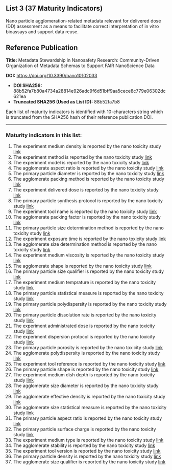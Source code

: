 ## List 3 (37 Maturity Indicators)

Nano particle agglomeration-related metadata relevant for delivered dose (DD) assessment as a means to facilitate correct interpretation of in vitro bioassays and support data reuse.

## Reference Publication

**Title:** Metadata Stewardship in Nanosafety Research: Community-Driven Organization of Metadata Schemas to Support FAIR NanoScience Data

**DOI:** https://doi.org/10.3390/nano10102033

* **DOI SHA256:** 88b52fa7b80a4734a28814e926adc9f6d51bff9aa5cece8c779e06302dc621ea
* **Truncated SHA256 (Used as List ID):** 88b52fa7b8

Each list of maturity indicators is identified with 10-characters string which is truncated from the SHA256 hash of their reference publication DOI.

--------------------

### Maturity indicators in this list:

1. The experiment medium density is reported by the nano toxicity study [link](https://w3id.org/nsdra/maturity-indicator/readme/03-88b52fa7b8/MI-R1.3-88b52fa7b8-EXPERIMENT_MEDIUM_DENSITY.md)
1. The experiment method is reported by the nano toxicity study [link](https://w3id.org/nsdra/maturity-indicator/readme/03-88b52fa7b8/MI-R1.3-88b52fa7b8-EXPERIMENT_METHOD.md)
1. The experiment model is reported by the nano toxicity study [link](https://w3id.org/nsdra/maturity-indicator/readme/03-88b52fa7b8/MI-R1.3-88b52fa7b8-EXPERIMENT_MODEL.md)
1. The agglomerate aspect ratio is reported by the nano toxicity study [link](https://w3id.org/nsdra/maturity-indicator/readme/03-88b52fa7b8/MI-R1.3-88b52fa7b8-AGGLOMERATE_ASPECT_RATIO.md)
1. The primary particle diameter is reported by the nano toxicity study [link](https://w3id.org/nsdra/maturity-indicator/readme/03-88b52fa7b8/MI-R1.3-88b52fa7b8-PARTICLE_SIZE_DIAMETER.md)
1. The agglomerate packing method is reported by the nano toxicity study [link](https://w3id.org/nsdra/maturity-indicator/readme/03-88b52fa7b8/MI-R1.3-88b52fa7b8-AGGLOMERATE_PACKING_METHOD.md)
1. The experiment delivered dose is reported by the nano toxicity study [link](https://w3id.org/nsdra/maturity-indicator/readme/03-88b52fa7b8/MI-R1.3-88b52fa7b8-EXPERIMENT_DELIVERED_DOSE.md)
1. The primary particle synthesis protocol is reported by the nano toxicity study [link](https://w3id.org/nsdra/maturity-indicator/readme/03-88b52fa7b8/MI-R1.3-88b52fa7b8-PARTICLE_SYNTHESIS_PROTOCOL.md)
1. The experiment tool name is reported by the nano toxicity study [link](https://w3id.org/nsdra/maturity-indicator/readme/03-88b52fa7b8/MI-R1.3-88b52fa7b8-EXPERIMENT_TOOL_NAME.md)
1. The agglomerate packing factor is reported by the nano toxicity study [link](https://w3id.org/nsdra/maturity-indicator/readme/03-88b52fa7b8/MI-R1.3-88b52fa7b8-AGGLOMERATE_PACKING_FACTOR.md)
1. The primary particle size determination method is reported by the nano toxicity study [link](https://w3id.org/nsdra/maturity-indicator/readme/03-88b52fa7b8/MI-R1.3-88b52fa7b8-PARTICLE_SIZE_METHOD.md)
1. The experiment exposure time is reported by the nano toxicity study [link](https://w3id.org/nsdra/maturity-indicator/readme/03-88b52fa7b8/MI-R1.3-88b52fa7b8-EXPERIMENT_EXPOSURE_TIME.md)
1. The agglomerate size determination method is reported by the nano toxicity study [link](https://w3id.org/nsdra/maturity-indicator/readme/03-88b52fa7b8/MI-R1.3-88b52fa7b8-AGGLOMERATE_SIZE_METHOD.md)
1. The experiment medium viscosity is reported by the nano toxicity study [link](https://w3id.org/nsdra/maturity-indicator/readme/03-88b52fa7b8/MI-R1.3-88b52fa7b8-EXPERIMENT_MEDIUM_VISCOSITY.md)
1. The agglomerate shape is reported by the nano toxicity study [link](https://w3id.org/nsdra/maturity-indicator/readme/03-88b52fa7b8/MI-R1.3-88b52fa7b8-AGGLOMERATE_SHAPE.md)
1. The primary particle size qualifier is reported by the nano toxicity study [link](https://w3id.org/nsdra/maturity-indicator/readme/03-88b52fa7b8/MI-R1.3-88b52fa7b8-PARTICLE_SIZE_QUALIFIER.md)
1. The experiment medium temprature is reported by the nano toxicity study [link](https://w3id.org/nsdra/maturity-indicator/readme/03-88b52fa7b8/MI-R1.3-88b52fa7b8-EXPERIMENT_MEDIUM_TEMPRATURE.md)
1. The primary particle statistical measure is reported by the nano toxicity study [link](https://w3id.org/nsdra/maturity-indicator/readme/03-88b52fa7b8/MI-R1.3-88b52fa7b8-PARTICLE_SIZE_MEASURE.md)
1. The primary particle polydispersity is reported by the nano toxicity study [link](https://w3id.org/nsdra/maturity-indicator/readme/03-88b52fa7b8/MI-R1.3-88b52fa7b8-PARTICLE_POLYDISPERSITY.md)
1. The primary particle dissolution rate is reported by the nano toxicity study [link](https://w3id.org/nsdra/maturity-indicator/readme/03-88b52fa7b8/MI-R1.3-88b52fa7b8-PARTICLE_DISSOLUTION_RATE.md)
1. The experiment administrated dose is reported by the nano toxicity study [link](https://w3id.org/nsdra/maturity-indicator/readme/03-88b52fa7b8/MI-R1.3-88b52fa7b8-EXPERIMENT_ADMINISTRATED_DOSE.md)
1. The experiment dispersion protocol is reported by the nano toxicity study [link](https://w3id.org/nsdra/maturity-indicator/readme/03-88b52fa7b8/MI-R1.3-88b52fa7b8-EXPERIMENT_DISPERSION_PROTOCOL.md)
1. The primary particle porosity is reported by the nano toxicity study [link](https://w3id.org/nsdra/maturity-indicator/readme/03-88b52fa7b8/MI-R1.3-88b52fa7b8-PARTICLE_POROSITY.md)
1. The agglomerate polydispersity is reported by the nano toxicity study [link](https://w3id.org/nsdra/maturity-indicator/readme/03-88b52fa7b8/MI-R1.3-88b52fa7b8-AGGLOMERATE_POLYDISPERSITY.md)
1. The experiment tool reference is reported by the nano toxicity study [link](https://w3id.org/nsdra/maturity-indicator/readme/03-88b52fa7b8/MI-R1.3-88b52fa7b8-EXPERIMENT_TOOL_REFERENCE.md)
1. The primary particle shape is reported by the nano toxicity study [link](https://w3id.org/nsdra/maturity-indicator/readme/03-88b52fa7b8/MI-R1.3-88b52fa7b8-PARTICLE_SHAPE.md)
1. The experiment medium dish depth is reported by the nano toxicity study [link](https://w3id.org/nsdra/maturity-indicator/readme/03-88b52fa7b8/MI-R1.3-88b52fa7b8-EXPERIMENT_MEDIUM_DISH_DEPTH.md)
1. The agglomerate size diameter is reported by the nano toxicity study [link](https://w3id.org/nsdra/maturity-indicator/readme/03-88b52fa7b8/MI-R1.3-88b52fa7b8-AGGLOMERATE_SIZE_DIAMETER.md)
1. The agglomerate effective density is reported by the nano toxicity study [link](https://w3id.org/nsdra/maturity-indicator/readme/03-88b52fa7b8/MI-R1.3-88b52fa7b8-AGGLOMERATE_EFFECTIVE_DENSITY.md)
1. The agglomerate size statistical measure is reported by the nano toxicity study [link](https://w3id.org/nsdra/maturity-indicator/readme/03-88b52fa7b8/MI-R1.3-88b52fa7b8-AGGLOMERATE_SIZE_MEASURE.md)
1. The primary particle aspect ratio is reported by the nano toxicity study [link](https://w3id.org/nsdra/maturity-indicator/readme/03-88b52fa7b8/MI-R1.3-88b52fa7b8-PARTICLE_ASPECT_RATIO.md)
1. The primary particle surface charge is reported by the nano toxicity study [link](https://w3id.org/nsdra/maturity-indicator/readme/03-88b52fa7b8/MI-R1.3-88b52fa7b8-PARTICLE_SURFACE_CHARGE.md)
1. The experiment medium type is reported by the nano toxicity study [link](https://w3id.org/nsdra/maturity-indicator/readme/03-88b52fa7b8/MI-R1.3-88b52fa7b8-EXPERIMENT_MEDIUM_TYPE.md)
1. The agglomerate stability is reported by the nano toxicity study [link](https://w3id.org/nsdra/maturity-indicator/readme/03-88b52fa7b8/MI-R1.3-88b52fa7b8-AGGLOMERATE_STABILITY.md)
1. The experiment tool version is reported by the nano toxicity study [link](https://w3id.org/nsdra/maturity-indicator/readme/03-88b52fa7b8/MI-R1.3-88b52fa7b8-EXPERIMENT_TOOL_VERSION.md)
1. The primary particle density is reported by the nano toxicity study [link](https://w3id.org/nsdra/maturity-indicator/readme/03-88b52fa7b8/MI-R1.3-88b52fa7b8-PARTICLE_DENSITY.md)
1. The agglomerate size qualifier is reported by the nano toxicity study [link](https://w3id.org/nsdra/maturity-indicator/readme/03-88b52fa7b8/MI-R1.3-88b52fa7b8-AGGLOMERATE_SIZE_QUALIFIER.md)
